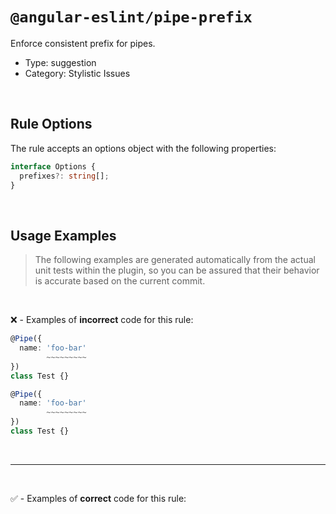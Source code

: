 <!--

  DO NOT EDIT.

  This markdown file was autogenerated using a mixture of the following files as the source of truth for its data:
  - ../../src/rules/pipe-prefix.ts
  - ../../tests/rules/pipe-prefix/cases.ts

  In order to update this file, it is therefore those files which need to be updated, as well as potentially the generator script:
  - ../../../../tools/scripts/generate-rule-docs.ts

-->

# `@angular-eslint/pipe-prefix`

Enforce consistent prefix for pipes.

- Type: suggestion
- Category: Stylistic Issues

<br>

## Rule Options

The rule accepts an options object with the following properties:

```ts
interface Options {
  prefixes?: string[];
}

```

<br>

## Usage Examples

> The following examples are generated automatically from the actual unit tests within the plugin, so you can be assured that their behavior is accurate based on the current commit.

<br>

❌ - Examples of **incorrect** code for this rule:

```ts
@Pipe({
  name: 'foo-bar'
        ~~~~~~~~~
})
class Test {}
```

```ts
@Pipe({
  name: 'foo-bar'
        ~~~~~~~~~
})
class Test {}
```

<br>

---

<br>

✅ - Examples of **correct** code for this rule:
